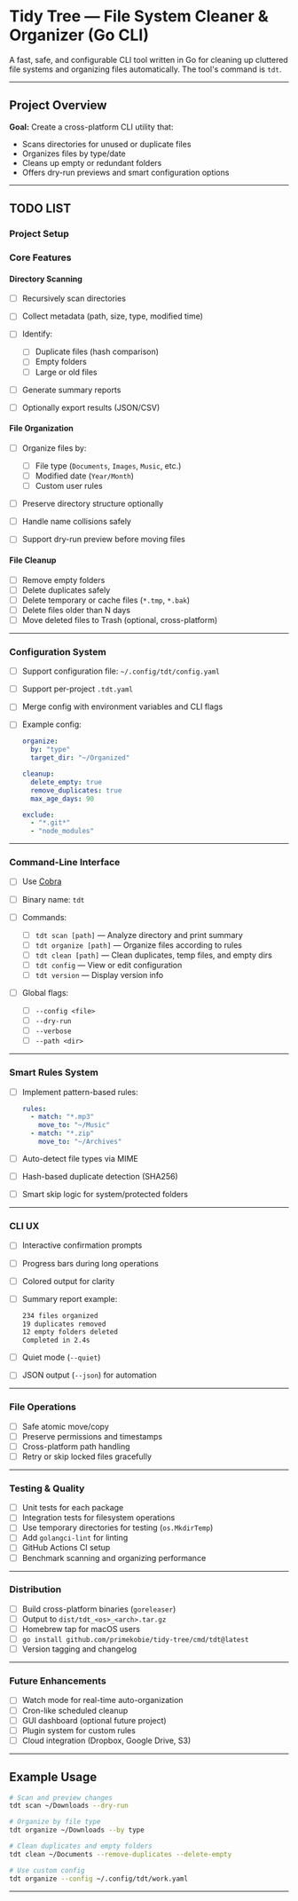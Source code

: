 # Tidy Tree — File System Cleaner & Organizer (Go CLI)

A fast, safe, and configurable CLI tool written in Go for cleaning up cluttered file systems and organizing files automatically.
The tool's command is `tdt`.

---

## Project Overview

**Goal:**
Create a cross-platform CLI utility that:

- Scans directories for unused or duplicate files
- Organizes files by type/date
- Cleans up empty or redundant folders
- Offers dry-run previews and smart configuration options

---

## TODO LIST

### Project Setup

### Core Features

#### Directory Scanning

- [ ] Recursively scan directories
- [ ] Collect metadata (path, size, type, modified time)
- [ ] Identify:

  - [ ] Duplicate files (hash comparison)
  - [ ] Empty folders
  - [ ] Large or old files

- [ ] Generate summary reports
- [ ] Optionally export results (JSON/CSV)

#### File Organization

- [ ] Organize files by:

  - [ ] File type (`Documents`, `Images`, `Music`, etc.)
  - [ ] Modified date (`Year/Month`)
  - [ ] Custom user rules

- [ ] Preserve directory structure optionally
- [ ] Handle name collisions safely
- [ ] Support dry-run preview before moving files

#### File Cleanup

- [ ] Remove empty folders
- [ ] Delete duplicates safely
- [ ] Delete temporary or cache files (`*.tmp`, `*.bak`)
- [ ] Delete files older than N days
- [ ] Move deleted files to Trash (optional, cross-platform)

---

### Configuration System

- [ ] Support configuration file: `~/.config/tdt/config.yaml`
- [ ] Support per-project `.tdt.yaml`
- [ ] Merge config with environment variables and CLI flags
- [ ] Example config:

  ```yaml
  organize:
    by: "type"
    target_dir: "~/Organized"

  cleanup:
    delete_empty: true
    remove_duplicates: true
    max_age_days: 90

  exclude:
    - "*.git*"
    - "node_modules"
  ```

---

### Command-Line Interface

- [ ] Use [Cobra](https://github.com/spf13/cobra)
- [ ] Binary name: `tdt`
- [ ] Commands:

  - [ ] `tdt scan [path]` — Analyze directory and print summary
  - [ ] `tdt organize [path]` — Organize files according to rules
  - [ ] `tdt clean [path]` — Clean duplicates, temp files, and empty dirs
  - [ ] `tdt config` — View or edit configuration
  - [ ] `tdt version` — Display version info

- [ ] Global flags:

  - [ ] `--config <file>`
  - [ ] `--dry-run`
  - [ ] `--verbose`
  - [ ] `--path <dir>`

---

### Smart Rules System

- [ ] Implement pattern-based rules:

  ```yaml
  rules:
    - match: "*.mp3"
      move_to: "~/Music"
    - match: "*.zip"
      move_to: "~/Archives"
  ```

- [ ] Auto-detect file types via MIME
- [ ] Hash-based duplicate detection (SHA256)
- [ ] Smart skip logic for system/protected folders

---

### CLI UX

- [ ] Interactive confirmation prompts
- [ ] Progress bars during long operations
- [ ] Colored output for clarity
- [ ] Summary report example:

  ```bash
  234 files organized
  19 duplicates removed
  12 empty folders deleted
  Completed in 2.4s
  ```

- [ ] Quiet mode (`--quiet`)
- [ ] JSON output (`--json`) for automation

---

### File Operations

- [ ] Safe atomic move/copy
- [ ] Preserve permissions and timestamps
- [ ] Cross-platform path handling
- [ ] Retry or skip locked files gracefully

---

### Testing & Quality

- [ ] Unit tests for each package
- [ ] Integration tests for filesystem operations
- [ ] Use temporary directories for testing (`os.MkdirTemp`)
- [ ] Add `golangci-lint` for linting
- [ ] GitHub Actions CI setup
- [ ] Benchmark scanning and organizing performance

---

### Distribution

- [ ] Build cross-platform binaries (`goreleaser`)
- [ ] Output to `dist/tdt_<os>_<arch>.tar.gz`
- [ ] Homebrew tap for macOS users
- [ ] `go install github.com/primekobie/tidy-tree/cmd/tdt@latest`
- [ ] Version tagging and changelog

---

### Future Enhancements

- [ ] Watch mode for real-time auto-organization
- [ ] Cron-like scheduled cleanup
- [ ] GUI dashboard (optional future project)
- [ ] Plugin system for custom rules
- [ ] Cloud integration (Dropbox, Google Drive, S3)

---

## Example Usage

```bash
# Scan and preview changes
tdt scan ~/Downloads --dry-run

# Organize by file type
tdt organize ~/Downloads --by type

# Clean duplicates and empty folders
tdt clean ~/Documents --remove-duplicates --delete-empty

# Use custom config
tdt organize --config ~/.config/tdt/work.yaml
```

---
